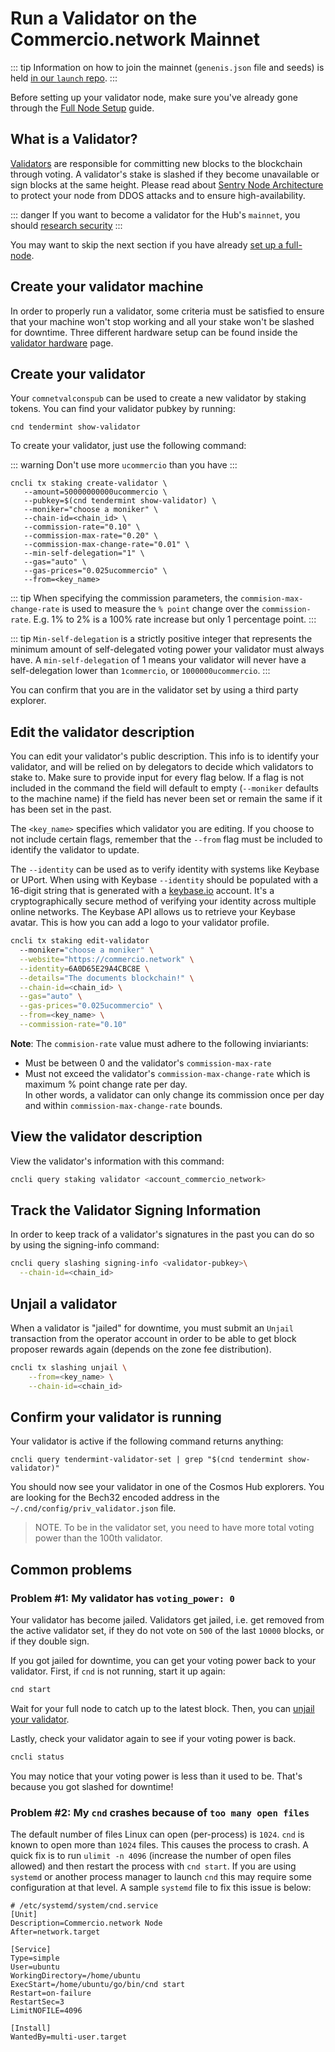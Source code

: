 # Run a Validator on the Commercio.network Mainnet

::: tip
Information on how to join the mainnet (`genenis.json` file and seeds) is held 
[in our `launch` repo](https://github.com/commercionetwork/launch).
:::

Before setting up your validator node, make sure you've already gone through the 
[Full Node Setup](./join-mainnet.md) guide.

## What is a Validator? 
[Validators](https://cosmos.network/docs/cosmos-hub/validators/overview.html) are responsible for committing new 
blocks to the blockchain through voting. 
A validator's stake is slashed if they become unavailable or sign blocks at the same height. 
Please read about [Sentry Node Architecture](https://cosmos.network/docs/cosmos-hub/validators/validator-faq.html#technical-requirements) 
to protect your node from DDOS attacks and to ensure high-availability.

::: danger 
If you want to become a validator for the Hub's `mainnet`, you should 
[research security](https://cosmos.network/docs/cosmos-hub/validators/security.html)
:::

You may want to skip the next section if you have already [set up a full-node](./join-mainnet.md). 

## Create your validator machine
In order to properly run a validator, some criteria must be satisfied to ensure that your machine won't stop working and 
all your stake won't be slashed for downtime. Three different hardware setup can be found inside the 
[validator hardware](./validator-hardware.md) page.


## Create your validator
Your `comnetvalconspub` can be used to create a new validator by staking tokens. 
You can find your validator pubkey by running:

```shell
cnd tendermint show-validator
```

To create your validator, just use the following command: 

::: warning
Don't use more `ucommercio` than you have
:::

 ```shell
cncli tx staking create-validator \
    --amount=50000000000ucommercio \
    --pubkey=$(cnd tendermint show-validator) \
    --moniker="choose a moniker" \
    --chain-id=<chain_id> \
    --commission-rate="0.10" \
    --commission-max-rate="0.20" \
    --commission-max-change-rate="0.01" \
    --min-self-delegation="1" \
    --gas="auto" \
    --gas-prices="0.025ucommercio" \
    --from=<key_name>
 ```
 
::: tip
When specifying the commission parameters, the `commision-max-change-rate` is used to measure the `% point` 
change over the `commission-rate`. E.g. 1% to 2% is a 100% rate increase but only 1 percentage point.
::: 

::: tip 
`Min-self-delegation` is a strictly positive integer that represents the minimum amount of self-delegated 
voting power your validator must always have. A `min-self-delegation` of 1 means your validator will never have a 
self-delegation lower than `1commercio`, or `1000000ucommercio`.
:::

You can confirm that you are in the validator set by using a third party explorer. 

## Edit the validator description
You can edit your validator's public description. This info is to identify your validator, and will be relied on by 
delegators to decide which validators to stake to.
Make sure to provide input for every flag below. If a flag is not included in the command the field will default to 
empty (`--moniker` defaults to the machine name) if the field has never been set or remain the same if it has been 
set in the past.

The `<key_name>` specifies which validator you are editing. If you choose to not include certain flags, remember that 
the `--from` flag must be included to identify the validator to update.

The `--identity` can be used as to verify identity with systems like Keybase or UPort. When using with 
Keybase `--identity` should be populated with a 16-digit string that is generated with a 
[keybase.io](https://keybase.io/) account. It's a cryptographically secure method of verifying your identity across 
multiple online networks. The Keybase API allows us to retrieve your Keybase avatar. 
This is how you can add a logo to your validator profile.

```bash
cncli tx staking edit-validator
  --moniker="choose a moniker" \
  --website="https://commercio.network" \
  --identity=6A0D65E29A4CBC8E \
  --details="The documents blockchain!" \
  --chain-id=<chain_id> \
  --gas="auto" \
  --gas-prices="0.025ucommercio" \
  --from=<key_name> \
  --commission-rate="0.10"
```

**Note**: The `commision-rate` value must adhere to the following inviariants: 

* Must be between 0 and the validator's `commission-max-rate`
* Must not exceed the validator's `commission-max-change-rate` which is maximum % point change rate per day.   
  In other words, a validator can only change its commission once per day and within `commission-max-change-rate` bounds.

## View the validator description
View the validator's information with this command:

```bash
cncli query staking validator <account_commercio_network>
```

## Track the Validator Signing Information
In order to keep track of a validator's signatures in the past you can do so by using the signing-info command:

```bash
cncli query slashing signing-info <validator-pubkey>\
  --chain-id=<chain_id>
```

## Unjail a validator
When a validator is "jailed" for downtime, you must submit an `Unjail` transaction from the operator account in order 
to be able to get block proposer rewards again (depends on the zone fee distribution).
 
```bash
cncli tx slashing unjail \
	--from=<key_name> \
	--chain-id=<chain_id>
```

## Confirm your validator is running
Your validator is active if the following command returns anything:

```shell
cncli query tendermint-validator-set | grep "$(cnd tendermint show-validator)"
```

You should now see your validator in one of the Cosmos Hub explorers. 
You are looking for the Bech32 encoded address in the `~/.cnd/config/priv_validator.json` file.

> NOTE. To be in the validator set, you need to have more total voting power than the 100th validator.
         
## Common problems
### Problem #1: My validator has `voting_power: 0`
Your validator has become jailed. Validators get jailed, i.e. get removed from the active validator set, 
if they do not vote on `500` of the last `10000` blocks, or if they double sign.

If you got jailed for downtime, you can get your voting power back to your validator. 
First, if `cnd` is not running, start it up again:

```bash
cnd start
```

Wait for your full node to catch up to the latest block. Then, you can [unjail your validator](#unjail-a-validator).

Lastly, check your validator again to see if your voting power is back.

```bash
cncli status
```

You may notice that your voting power is less than it used to be. That's because you got slashed for downtime!

### Problem #2: My `cnd` crashes because of `too many open files`
The default number of files Linux can open (per-process) is `1024`. 
`cnd` is known to open more than `1024` files. This causes the process to crash. 
A quick fix is to run `ulimit -n 4096` (increase the number of open files allowed) and then restart the process with 
`cnd start`. If you are using `systemd` or another process manager to launch `cnd` this may require some 
configuration at that level. A sample `systemd` file to fix this issue is below:

```
# /etc/systemd/system/cnd.service
[Unit]
Description=Commercio.network Node
After=network.target

[Service]
Type=simple
User=ubuntu
WorkingDirectory=/home/ubuntu
ExecStart=/home/ubuntu/go/bin/cnd start
Restart=on-failure
RestartSec=3
LimitNOFILE=4096

[Install]
WantedBy=multi-user.target
```